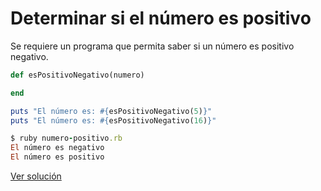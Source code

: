 # Determinar si el número es positivo

Se requiere un programa que permita saber si un número es positivo negativo.


```ruby
def esPositivoNegativo(numero)

end

puts "El número es: #{esPositivoNegativo(5)}"
puts "El número es: #{esPositivoNegativo(16)}"
```

```ruby
$ ruby numero-positivo.rb
El número es negativo
El número es positivo
```

[Ver solución](./../../soluciones/fundamentos/secuenciales/numero-positivo.rb)
